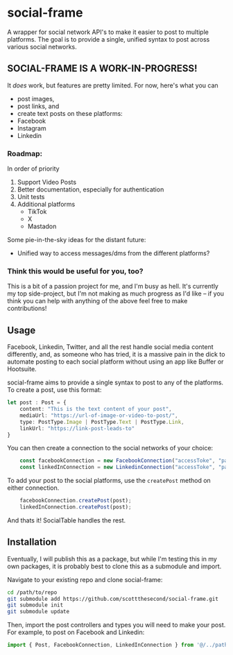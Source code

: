 # social-frame
A wrapper for social network API's to make it easier to post to multiple platforms.  The goal is to provide a single, unified syntax to post across various social networks.  

## SOCIAL-FRAME IS A WORK-IN-PROGRESS!
It *does* work, but features are pretty limited.  For now, here's what you can
- post images,
- post links, and
- create text posts
on these platforms:
- Facebook
- Instagram
- Linkedin

### Roadmap:
In order of priority
1) Support Video Posts
2) Better documentation, especially for authentication
3) Unit tests
4) Additional platforms
    - TikTok
    - X
    - Mastadon

Some pie-in-the-sky ideas for the distant future:
- Unified way to access messages/dms from the different platforms?

### Think this would be useful for you, too?
This is a bit of a passion project for me, and I'm busy as hell.  It's currently my top side-project, but I'm not making as much progress as I'd like – if you think you can help with anything of the above feel free to make contributions! 

## Usage
Facebook, Linkedin, Twitter, and all the rest handle social media content differently, and, as someone who has tried, it is a massive pain in the dick to automate posting to each social platform without using an app like Buffer or Hootsuite.  

social-frame aims to provide a single syntax to post to any of the platforms. To create a post, use this format:

```ts
let post : Post = {
    content: "This is the text content of your post",
    mediaUrl: "https://url-of-image-or-video-to-post/",
    type: PostType.Image | PostType.Text | PostType.Link,
    linkUrl: "https://link-post-leads-to"
}
```

You can then create a connection to the social networks of your choice:
```ts
    const facebookConnection = new FacebookConnection("accessToke", "pageId", "pageName");
    const linkedInConnection = new LinkedinConnection("accessToke", "pageId", "pageName");
```

To add your post to the social platforms, use the `createPost` method on either connection.  
```ts
    facebookConnection.createPost(post);
    linkedInConnection.createPost(post);
```

And thats it!  SocialTable handles the rest.

## Installation
Eventually, I will publish this as a package, but while I'm testing this in my own packages, it is probably best to clone this as a submodule and import. 

Navigate to your existing repo and clone social-frame:
```bash
cd /path/to/repo
git submodule add https://github.com/scottthesecond/social-frame.git
git submodule init
git submodule update
```

Then, import the post controllers and types you will need to make your post.  For example, to post on Facebook and Linkedin:
```ts
import { Post, FacebookConnection, LinkedInConnection } from '@/../path/to/repo/root/social-frame/src'
```